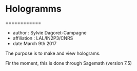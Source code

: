 # Hologramms
============

- author : Sylvie Dagoret-Campagne
- affiliation : LAL/IN2P3/CNRS
- date March 9th 2017


The purpose is to make and view holograms.

Fir the moment, this is done through Sagemath (version 7.5)
